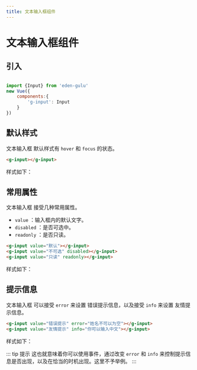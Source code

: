 ```yaml
---
title: 文本输入框组件
---
```


# 文本输入框组件

## 引入

```js

import {Input} from 'eden-gulu'
new Vue({
    components:{
        'g-input': Input
    }
})
```

## 默认样式

文本输入框 默认样式有 `hover` 和 `focus` 的状态。

```html
<g-input></g-input>
```

样式如下：

<input-demo-default></input-demo-default>

## 常用属性

文本输入框 接受几种常用属性。

- `value` ：输入框内的默认文字。
- `disabled` ：是否可选中。
- `readonly` ：是否只读。

```html
<g-input value="默认"></g-input>
<g-input value="不可选" disabled></g-input>
<g-input value="只读" readonly></g-input>
```

样式如下：

<input-demo-property></input-demo-property>

## 提示信息

文本输入框 可以接受 `error` 来设置 错误提示信息，以及接受 `info` 来设置 友情提示信息。

```html
<g-input value="错误提示" error="姓名不可以为空"></g-input>
<g-input value="友情提示" info="你可以输入中文"></g-input>
```

样式如下：

<input-demo-message></input-demo-message>

::: tip 提示
这也就意味着你可以使用事件，通过改变 `error` 和 `info` 来控制提示信息是否出现，以及在恰当的时机出现。这里不予举例。
:::
